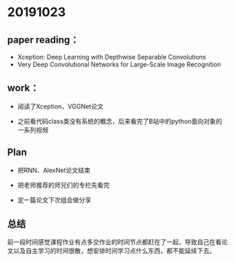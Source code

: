 # 20191023

## paper reading：

- Xception: Deep Learning with Depthwise Separable Convolutions
- Very Deep Convolutional Networks for Large-Scale Image Recognition

## work：

- 阅读了Xception，VGGNet论文

- 之前看代码class类没有系统的概念，后来看完了B站中的python面向对象的一系列视频

  


## Plan

- 把RNN、AlexNet论文结束

- 把老师推荐的师兄们的专栏先看完

- 定一篇论文下次组会做分享

  


## 总结

前一段时间感觉课程作业有点多交作业的时间节点都赶在了一起，导致自己在看论文以及自主学习的时间很散，想安排时间学习点什么东西，都不能延续下去。